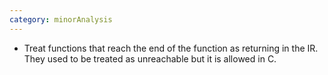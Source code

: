 ```yaml
---
category: minorAnalysis
---
```

* Treat functions that reach the end of the function as returning in the IR.
  They used to be treated as unreachable but it is allowed in C. 